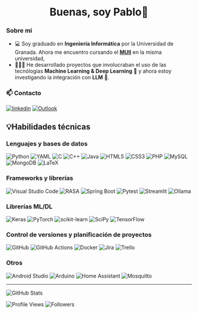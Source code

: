 <div align="center">
    <h1>Buenas, soy Pablo👋</h1>
</div>

### Sobre mi

- 💻 Soy graduado en **Ingeniería Informática** por la Universidad de Granada. Ahora me encuentro cursando el [**MUII**](https://masteres.ugr.es/ingenieria-informatica/) en la misma universidad,
- 👩🏻‍💻 He desarrollado proyectos que involucraban el uso de las tecnólogias **Machine Learning & Deep Learning** 🤖 y ahora estoy investigando la integración con **LLM** 🧠.

### 📫 Contacto

[![linkedin](https://ziadoua.github.io/m3-Markdown-Badges/badges/LinkedIn/linkedin1.svg)](https://www.linkedin.com/in/pvalenz23)
[![Outlook](https://ziadoua.github.io/m3-Markdown-Badges/badges/Outlook/outlook1.svg)](mailto:pvalenz23@outlook.es)

## 💡Habilidades técnicas

### Lenguajes y bases de datos

![Python](https://img.shields.io/badge/python-3670A0?style=for-the-badge&logo=python&logoColor=ffdd54)
![YAML](https://img.shields.io/badge/yaml-%23ffffff.svg?style=for-the-badge&logo=yaml&logoColor=151515)
![C](https://img.shields.io/badge/c-%2300599C.svg?style=for-the-badge&logo=c&logoColor=white)
![C++](https://img.shields.io/badge/c++-%2300599C.svg?style=for-the-badge&logo=c%2B%2B&logoColor=white)
![Java](https://img.shields.io/badge/java-%23ED8B00.svg?style=for-the-badge&logo=openjdk&logoColor=white)
![HTML5](https://img.shields.io/badge/html5-%23E34F26.svg?style=for-the-badge&logo=html5&logoColor=white)
![CSS3](https://img.shields.io/badge/css3-%231572B6.svg?style=for-the-badge&logo=css3&logoColor=white)
![PHP](https://img.shields.io/badge/php-%23777BB4.svg?style=for-the-badge&logo=php&logoColor=white)
![MySQL](https://img.shields.io/badge/mysql-4479A1.svg?style=for-the-badge&logo=mysql&logoColor=white)
![MongoDB](https://img.shields.io/badge/MongoDB-%234ea94b.svg?style=for-the-badge&logo=mongodb&logoColor=white)
![LaTeX](https://img.shields.io/badge/latex-%23008080.svg?style=for-the-badge&logo=latex&logoColor=white)

### Frameworks y librerías

![Visual Studio Code](https://img.shields.io/badge/Visual%20Studio%20Code-0078d7.svg?style=for-the-badge&logo=vs&logoColor=white)
![RASA](https://img.shields.io/badge/Rasa-8d2be9?style=for-the-badge&logo=rasa)
![Spring Boot](https://img.shields.io/badge/SpringBoot-6DB33F?style=for-the-badge&logo=Spring&logoColor=white)
![Pytest](https://img.shields.io/badge/pytest-%23ffffff.svg?style=for-the-badge&logo=pytest&logoColor=2f9fe3)
![Streamlit](https://img.shields.io/badge/Streamlit-%23FE4B4B.svg?style=for-the-badge&logo=streamlit&logoColor=white)
![Ollama](https://img.shields.io/badge/ollama-white?style=for-the-badge&logo=ollama&logoColor=black)



### Librerías **ML/DL**

![Keras](https://img.shields.io/badge/Keras-%23D00000.svg?style=for-the-badge&logo=Keras&logoColor=white)
![PyTorch](https://img.shields.io/badge/PyTorch-%23EE4C2C.svg?style=for-the-badge&logo=PyTorch&logoColor=white)
![scikit-learn](https://img.shields.io/badge/scikit--learn-%23F7931E.svg?style=for-the-badge&logo=scikit-learn&logoColor=white)
![SciPy](https://img.shields.io/badge/SciPy-%230C55A5.svg?style=for-the-badge&logo=scipy&logoColor=%white)
![TensorFlow](https://img.shields.io/badge/TensorFlow-%23FF6F00.svg?style=for-the-badge&logo=TensorFlow&logoColor=white)

### Control de versiones y planificación de proyectos

![GitHub](https://img.shields.io/badge/github-%23121011.svg?style=for-the-badge&logo=github&logoColor=white)
![GitHub Actions](https://img.shields.io/badge/github%20actions-%232671E5.svg?style=for-the-badge&logo=githubactions&logoColor=white)
![Docker](https://img.shields.io/badge/docker-%230db7ed.svg?style=for-the-badge&logo=docker&logoColor=white)
![Jira](https://img.shields.io/badge/jira-%230A0FFF.svg?style=for-the-badge&logo=jira&logoColor=white)
![Trello](https://img.shields.io/badge/Trello-%23026AA7.svg?style=for-the-badge&logo=Trello&logoColor=white)

### Otros

![Android Studio](https://img.shields.io/badge/android%20studio-346ac1?style=for-the-badge&logo=android%20studio&logoColor=white)
![Arduino](https://img.shields.io/badge/-Arduino-00979D?style=for-the-badge&logo=Arduino&logoColor=white)
![Home Assistant](https://img.shields.io/badge/home%20assistant-%2341BDF5.svg?style=for-the-badge&logo=home-assistant&logoColor=white)
![Mosquitto](https://img.shields.io/badge/mosquitto-%233C5280.svg?style=for-the-badge&logo=eclipsemosquitto&logoColor=white)

---
![GitHub Stats](https://github-readme-stats.vercel.app/api?username=valenz23&show_icons=true&theme=radical)

![Profile Views](https://komarev.com/ghpvc/?username=valenz23)
![Followers](https://img.shields.io/github/followers/valenz23?style=social)
